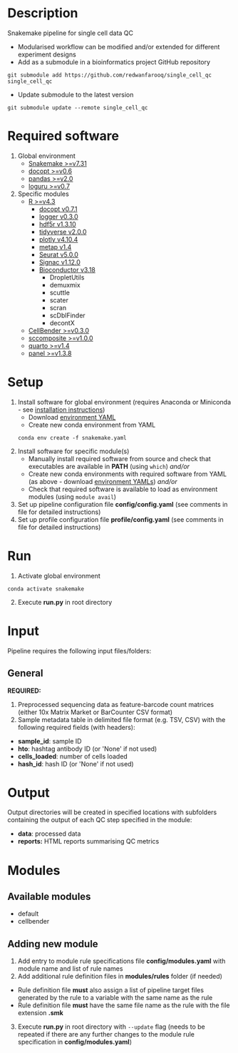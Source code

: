 # Description
Snakemake pipeline for single cell data QC
- Modularised workflow can be modified and/or extended for different experiment designs
- Add as a submodule in a bioinformatics project GitHub repository
```
git submodule add https://github.com/redwanfarooq/single_cell_qc single_cell_qc
```
- Update submodule to the latest version
```
git submodule update --remote single_cell_qc
```

# Required software
1. Global environment
    - [Snakemake >=v7.31](https://snakemake.readthedocs.io/en/stable/getting_started/installation.html)
    - [docopt >=v0.6](https://github.com/docopt/docopt)
    - [pandas >=v2.0](https://pandas.pydata.org/docs/getting_started/install.html)
    - [loguru >=v0.7](https://github.com/Delgan/loguru)
2. Specific modules
    - [R >=v4.3](https://cran.r-project.org)
        * [docopt v0.7.1](https://CRAN.R-project.org/package=docopt)
        * [logger v0.3.0](https://CRAN.R-project.org/package=logger)
        * [hdf5r v1.3.10](https://CRAN.R-project.org/package=hdf5r)
        * [tidyverse v2.0.0](https://CRAN.R-project.org/package=tidyverse)
        * [plotly v4.10.4](https://CRAN.R-project.org/package=plotly)
        * [metap v1.4](https://CRAN.R-project.org/package=metap)
        * [Seurat v5.0.0](https://CRAN.R-project.org/package=Seurat)
        * [Signac v1.12.0](https://CRAN.R-project.org/package=Signac)
        * [Bioconductor v3.18](https://www.bioconductor.org/install/)
            + DropletUtils
            + demuxmix
            + scuttle
            + scater
            + scran
            + scDblFinder
            + decontX
    - [CellBender >=v0.3.0](https://github.com/broadinstitute/CellBender)
    - [sccomposite >=v1.0.0](https://github.com/CHPGenetics/COMPOSITE)
    - [quarto >=v1.4](https://quarto.org/docs/get-started/)
    - [panel >=v1.3.8](https://panel.holoviz.org/getting_started/installation.html)

# Setup
1. Install software for global environment (requires Anaconda or Miniconda - see [installation instructions](https://conda.io/projects/conda/en/stable/user-guide/install/index.html))
    - Download [environment YAML](/resources/envs/snakemake.yaml)
    - Create new conda environment from YAML
    ```
    conda env create -f snakemake.yaml
    ```
2. Install software for specific module(s)
    - Manually install required software from source and check that executables are available in **PATH** (using `which`) *and/or*
    - Create new conda environments with required software from YAML (as above - download [environment YAMLs](/resources/envs)) *and/or*
    - Check that required software is available to load as environment modules (using `module avail`)
3. Set up pipeline configuration file **config/config.yaml** (see comments in file for detailed instructions)
4. Set up profile configuration file **profile/config.yaml** (see comments in file for detailed instructions)

# Run
1. Activate global environment
```
conda activate snakemake
```
2. Execute **run.py** in root directory

# Input
Pipeline requires the following input files/folders:

## General

**REQUIRED:**

1. Preprocessed sequencing data as feature-barcode count matrices (either 10x Matrix Market or BarCounter CSV format)
2. Sample metadata table in delimited file format (e.g. TSV, CSV) with the following required fields (with headers):
- **sample_id**: sample ID
- **hto**: hashtag antibody ID (or 'None' if not used)
- **cells_loaded**: number of cells loaded
- **hash_id**: hash ID (or 'None' if not used)

# Output
Output directories will be created in specified locations with subfolders containing the output of each QC step specified in the module:
- **data**: processed data
- **reports:** HTML reports summarising QC metrics

# Modules

## Available modules
- default
- cellbender

## Adding new module
1. Add entry to module rule specifications file **config/modules.yaml** with module name and list of rule names
2. Add additional rule definition files in **modules/rules** folder (if needed)
- Rule definition file **must** also assign a list of pipeline target files generated by the rule to a variable with the same name as the rule
- Rule definition file **must** have the same file name as the rule with the file extension **.smk**
3. Execute **run.py** in root directory with `--update` flag (needs to be repeated if there are any further changes to the module rule specification in **config/modules.yaml**)
